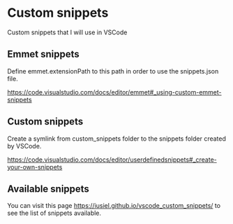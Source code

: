 # Custom snippets

Custom snippets that I will use in VSCode

## Emmet snippets

Define emmet.extensionPath to this path in order to use the snippets.json file.

https://code.visualstudio.com/docs/editor/emmet#_using-custom-emmet-snippets

## Custom snippets

Create a symlink from custom_snippets folder to the snippets folder created by VSCode.

https://code.visualstudio.com/docs/editor/userdefinedsnippets#_create-your-own-snippets

## Available snippets

You can visit this page https://iusiel.github.io/vscode_custom_snippets/ to see the list of snippets available.
